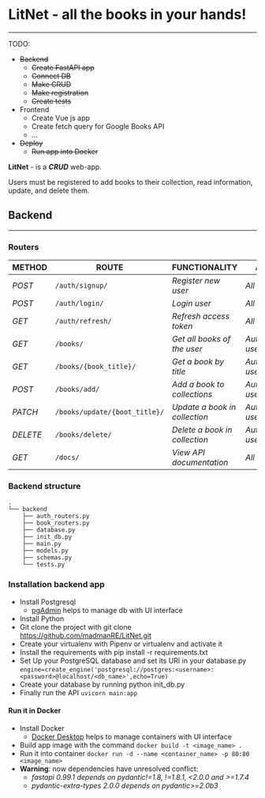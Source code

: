 # LitNet - all the books in your hands!

---

TODO:
* ~~Backend~~
  * ~~Create FastAPI app~~
  * ~~Connect DB~~
  * ~~Make CRUD~~
  * ~~Make registration~~
  * ~~Create tests~~
* Frontend
  * Create Vue js app
  * Create fetch query for Google Books API
  * ...
* ~~Deploy~~
  * ~~Run app into Docker~~

**LitNet** - is a ***CRUD*** web-app. 

Users must be registered to add books to their collection, read information, update, and delete them.


## Backend
___  

### Routers

| METHOD   | ROUTE                             | FUNCTIONALITY                 |ACCESS|
|----------|-----------------------------------|-------------------------------| ------------ |
| *POST*   | ```/auth/signup/```               | _Register new user_           |_All users_|
| *POST*   | ```/auth/login/```                | _Login user_                  |_All users_|
| *GET*    | ```/auth/refresh/```              | _Refresh access token_        |_All users_|
| *GET*    | ```/books/```                     | _Get all books of the user_   |_Authenticated users_|
| *GET*    | ```/books/{book_title}/```        | _Get a book by title_         |_Authenticated users_|
| *POST*   | ```/books/add/```                 | _Add a book to collections_   |_Authenticated users_|
| *PATCH*  | ```/books/update/{boot_title}/``` | _Update a book in collection_ |_Authenticated users_|
| *DELETE* | ```/books/delete/```              | _Delete a book in collection_ |_Authenticated users_|
| *GET*    | ```/docs/```                      | _View API documentation_      |_All users_|

### Backend structure

```
.
└── backend
    ├── auth_routers.py
    ├── book_routers.py
    ├── database.py
    ├── init_db.py
    ├── main.py
    ├── models.py
    ├── schemas.py
    └── tests.py
```

### Installation backend app

* Install Postgresql
  * [pgAdmin](https://www.pgadmin.org/download/) helps to manage db with UI interface
* Install Python
* Git clone the project with  git clone https://github.com/madmanRE/LitNet.git
* Create your virtualenv with Pipenv or virtualenv and activate it
* Install the requirements with pip install -r requirements.txt
* Set Up your PostgreSQL database and set its URI in your database.py
  `engine=create_engine('postgresql://postgres:<username>:<password>@localhost/<db_name>',echo=True)`
* Create your database by running python init_db.py
* Finally run the API `uvicorn main:app`


#### Run it in Docker

* Install Docker
  * [Docker Desktop](https://www.docker.com/products/docker-desktop/) helps to manage containers with UI interface
* Build app image with the command `docker build -t <image_name> . `
* Run it into container `docker run -d --name <container_name> -p 80:80 <image_name> `
* **Warning**: now dependencies have unresolved conflict:
  * *fastapi 0.99.1 depends on pydantic!=1.8, !=1.8.1, <2.0.0 and >=1.7.4*
  * *pydantic-extra-types 2.0.0 depends on pydantic>=2.0b3*